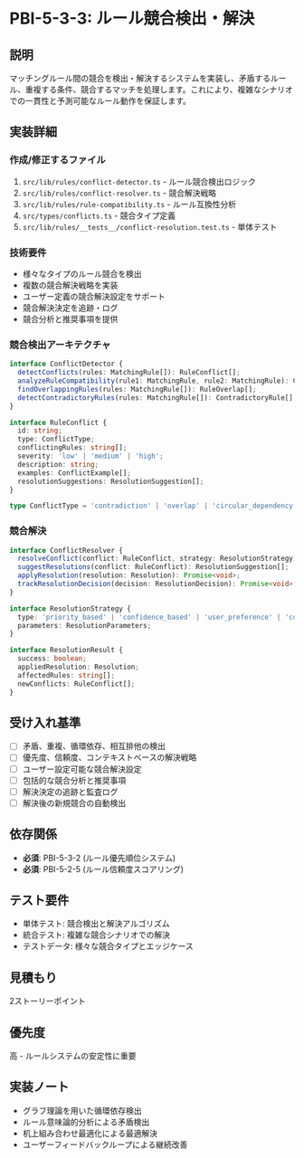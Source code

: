 # PBI-5-3-3: ルール競合検出・解決

## 説明

マッチングルール間の競合を検出・解決するシステムを実装し、矛盾するルール、重複する条件、競合するマッチを処理します。これにより、複雑なシナリオでの一貫性と予測可能なルール動作を保証します。

## 実装詳細

### 作成/修正するファイル

1. `src/lib/rules/conflict-detector.ts` - ルール競合検出ロジック
2. `src/lib/rules/conflict-resolver.ts` - 競合解決戦略
3. `src/lib/rules/rule-compatibility.ts` - ルール互換性分析
4. `src/types/conflicts.ts` - 競合タイプ定義
5. `src/lib/rules/__tests__/conflict-resolution.test.ts` - 単体テスト

### 技術要件

- 様々なタイプのルール競合を検出
- 複数の競合解決戦略を実装
- ユーザー定義の競合解決設定をサポート
- 競合解決決定を追跡・ログ
- 競合分析と推奨事項を提供

### 競合検出アーキテクチャ

```typescript
interface ConflictDetector {
  detectConflicts(rules: MatchingRule[]): RuleConflict[];
  analyzeRuleCompatibility(rule1: MatchingRule, rule2: MatchingRule): CompatibilityAnalysis;
  findOverlappingRules(rules: MatchingRule[]): RuleOverlap[];
  detectContradictoryRules(rules: MatchingRule[]): ContradictoryRule[];
}

interface RuleConflict {
  id: string;
  type: ConflictType;
  conflictingRules: string[];
  severity: 'low' | 'medium' | 'high';
  description: string;
  examples: ConflictExample[];
  resolutionSuggestions: ResolutionSuggestion[];
}

type ConflictType = 'contradiction' | 'overlap' | 'circular_dependency' | 'mutual_exclusion';
```

### 競合解決

```typescript
interface ConflictResolver {
  resolveConflict(conflict: RuleConflict, strategy: ResolutionStrategy): ResolutionResult;
  suggestResolutions(conflict: RuleConflict): ResolutionSuggestion[];
  applyResolution(resolution: Resolution): Promise<void>;
  trackResolutionDecision(decision: ResolutionDecision): Promise<void>;
}

interface ResolutionStrategy {
  type: 'priority_based' | 'confidence_based' | 'user_preference' | 'context_specific';
  parameters: ResolutionParameters;
}

interface ResolutionResult {
  success: boolean;
  appliedResolution: Resolution;
  affectedRules: string[];
  newConflicts: RuleConflict[];
}
```

## 受け入れ基準

- [ ] 矛盾、重複、循環依存、相互排他の検出
- [ ] 優先度、信頼度、コンテキストベースの解決戦略
- [ ] ユーザー設定可能な競合解決設定
- [ ] 包括的な競合分析と推奨事項
- [ ] 解決決定の追跡と監査ログ
- [ ] 解決後の新規競合の自動検出

## 依存関係

- **必須**: PBI-5-3-2 (ルール優先順位システム)
- **必須**: PBI-5-2-5 (ルール信頼度スコアリング)

## テスト要件

- 単体テスト: 競合検出と解決アルゴリズム
- 統合テスト: 複雑な競合シナリオでの解決
- テストデータ: 様々な競合タイプとエッジケース

## 見積もり

2ストーリーポイント

## 優先度

高 - ルールシステムの安定性に重要

## 実装ノート

- グラフ理論を用いた循環依存検出
- ルール意味論的分析による矛盾検出
- 机上組み合わせ最適化による最適解決
- ユーザーフィードバックループによる継続改善
